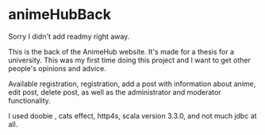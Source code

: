 # animeHubBack

Sorry I didn't add readmy right away.

This is the back of the AnimeHub website. It's made for a thesis for a university. This was my first time doing this project and I want to get other people's opinions and advice. 

Available registration, registration, add a post with information about anime, edit post, delete post, as well as the administrator and moderator functionality.

I used doobie , cats effect, http4s, scala version 3.3.0, and not much jdbc at all.
